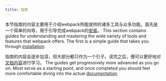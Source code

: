 ```yaml
---
title: 指南
---
```


本节指南的内容主要用于介绍webpack所能提供的诸多工具与众多功能。首先是一个简单的向导，用于引导完成webpack的[安装](/guides/installation)。
This section contains guides for understanding and mastering the wide variety of tools and features that webpack offers. The first is a simple guide that takes you through [installation](/guides/installation).

指南的内容会逐步加深，但大部分都只作为一个引子。读完之后，便可以更好地对[文档内容](/configuration)进行学习。
The guides get progressively more advanced as you go on. Most serve as a starting point, and once completed you should feel more comfortable diving into the actual [documentation](/configuration).